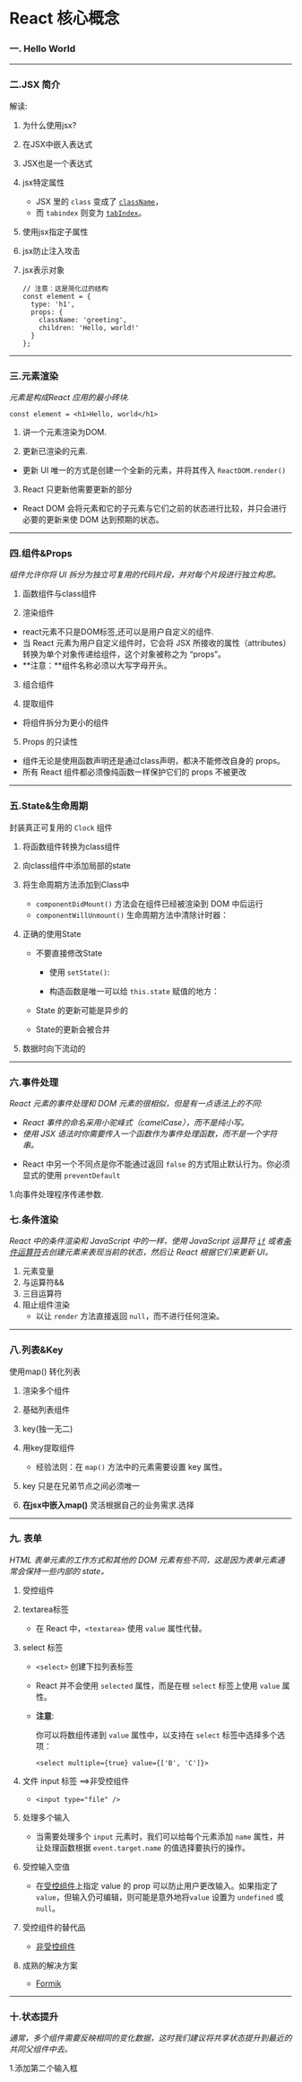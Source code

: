 # React 核心概念

### 一. Hello World 

------

### 二.JSX 简介

解读:

1. 为什么使用jsx?

2. 在JSX中嵌入表达式

3. JSX也是一个表达式

4. jsx特定属性 

   + JSX 里的 `class` 变成了 [`className`](https://developer.mozilla.org/en-US/docs/Web/API/Element/className)，
   + 而 `tabindex` 则变为 [`tabIndex`](https://developer.mozilla.org/en-US/docs/Web/API/HTMLElement/tabIndex)。

5. 使用jsx指定子属性

6. jsx防止注入攻击

7. jsx表示对象

   ```
   // 注意：这是简化过的结构
   const element = {
     type: 'h1',
     props: {
       className: 'greeting',
       children: 'Hello, world!'
     }
   };
   ```

------

### 三.元素渲染

*元素是构成React 应用的最小砖块.*

```
const element = <h1>Hello, world</h1>
```

1. 讲一个元素渲染为DOM.

2. 更新已渲染的元素.

+ 更新 UI 唯一的方式是创建一个全新的元素，并将其传入 `ReactDOM.render()`

3. React 只更新他需要更新的部分

+ React DOM 会将元素和它的子元素与它们之前的状态进行比较，并只会进行必要的更新来使 DOM 达到预期的状态。

------

### 四.组件&Props

*组件允许你将 UI 拆分为独立可复用的代码片段，并对每个片段进行独立构思。*

1. 函数组件与class组件

2. 渲染组件

+ react元素不只是DOM标签,还可以是用户自定义的组件.
+ 当 React 元素为用户自定义组件时，它会将 JSX 所接收的属性（attributes）转换为单个对象传递给组件，这个对象被称之为 “props”。
+  **注意：**组件名称必须以大写字母开头。

3. 组合组件

4. 提取组件

+ 将组件拆分为更小的组件

5. Props 的只读性

+ 组件无论是使用函数声明还是通过class声明，都决不能修改自身的 props。
+ 所有 React 组件都必须像纯函数一样保护它们的 props 不被更改

------

### 五.State&生命周期

封装真正可复用的 `Clock` 组件

1. 将函数组件转换为class组件
2. 向class组件中添加局部的state
3. 将生命周期方法添加到Class中
   + `componentDidMount()` 方法会在组件已经被渲染到 DOM 中后运行
   +  `componentWillUnmount()` 生命周期方法中清除计时器：

4. 正确的使用State

   + 不要直接修改State 

     + 使用 `setState()`:

     + 构造函数是唯一可以给 `this.state` 赋值的地方：

   + State 的更新可能是异步的

   + State的更新会被合并

5. 数据时向下流动的

------

### 六.事件处理

*React 元素的事件处理和 DOM 元素的很相似，但是有一点语法上的不同:*

- *React 事件的命名采用小驼峰式（camelCase），而不是纯小写。*
- *使用 JSX 语法时你需要传入一个函数作为事件处理函数，而不是一个字符串。*

+ React 中另一个不同点是你不能通过返回 `false` 的方式阻止默认行为。你必须显式的使用 `preventDefault` 

1.向事件处理程序传递参数.

### 七.条件渲染

*React 中的条件渲染和 JavaScript 中的一样，使用 JavaScript 运算符 [`if`](https://developer.mozilla.org/en-US/docs/Web/JavaScript/Reference/Statements/if...else) 或者[条件运算符](https://developer.mozilla.org/en/docs/Web/JavaScript/Reference/Operators/Conditional_Operator)去创建元素来表现当前的状态，然后让 React 根据它们来更新 UI。*

1. 元素变量
2. 与运算符&&
3. 三目运算符
4. 阻止组件渲染
   + 以让 `render` 方法直接返回 `null`，而不进行任何渲染。

------

### 八.列表&Key

使用map() 转化列表

1. 渲染多个组件
2. 基础列表组件
3. key(独一无二)
4. 用key提取组件
   + 经验法则：在 `map()` 方法中的元素需要设置 key 属性。

5. key 只是在兄弟节点之间必须唯一
6. **在jsx中嵌入map()** 灵活根据自己的业务需求.选择

------

### 九. 表单

*HTML 表单元素的工作方式和其他的 DOM 元素有些不同，这是因为表单元素通常会保持一些内部的 state。*

1. 受控组件

2. textarea标签

   + 在 React 中，`<textarea>` 使用 `value` 属性代替。

3. select 标签

   + `<select>` 创建下拉列表标签

   + React 并不会使用 `selected` 属性，而是在根 `select` 标签上使用 `value` 属性。

   + **注意**:

     你可以将数组传递到 `value` 属性中，以支持在 `select` 标签中选择多个选项：

     ```
     <select multiple={true} value={['B', 'C']}>
     ```

4. 文件 input 标签 ==>非受控组件

   + ```
     <input type="file" />
     ```

5. 处理多个输入

   + 当需要处理多个 `input` 元素时，我们可以给每个元素添加 `name` 属性，并让处理函数根据 `event.target.name` 的值选择要执行的操作。

6. 受控输入空值

   + 在[受控组件](https://react.docschina.org/docs/forms.html#controlled-components)上指定 value 的 prop 可以防止用户更改输入。如果指定了 `value`，但输入仍可编辑，则可能是意外地将`value` 设置为 `undefined` 或 `null`。

7. 受控组件的替代品

   + [非受控组件](https://react.docschina.org/docs/uncontrolled-components.html)

8. 成熟的解决方案

   +  [Formik](https://jaredpalmer.com/formik)

------

### 十.状态提升

*通常，多个组件需要反映相同的变化数据，这时我们建议将共享状态提升到最近的共同父组件中去。*

1.添加第二个输入框

